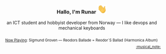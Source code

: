 <h3 align="center">Hallo, I'm Runar <img src="./assets/wave.gif" width="30px" height="30px"></h3>

<div align="center">an ICT student and hobbyist developer from Norway — I like devops and mechanical keyboards</div>

<br/>
<div align="right"><sub>
  <a href="https://www.last.fm/user/runarsf">Now Playing</a>: Sigmund Groven &mdash; Reodors Ballade &#x3D; Reodor&#x60;S Ballad (Harmonica Album) &nbsp;&nbsp; <a href="https:&#x2F;&#x2F;www.last.fm&#x2F;music&#x2F;Sigmund+Groven&#x2F;_&#x2F;Reodors+Ballade+&#x3D;+Reodor%60S+Ballad">:musical_note:</a>
</sub></div>

